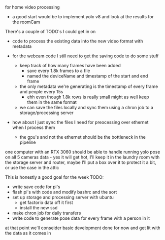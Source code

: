for home video processing
- a good start would be to implement yolo v8 and look at the results for the roomCam


There's a couple of TODO's I could get in on 
- code to process the existing data into the new video format with metadata


- for the webcam code I still need to get the saving code to do some stuff
    - keep track of how many frames have been added
        - save every 1.8k frames to a file
        - named the deviceName and timestamp of the start and end frame
    - the only metadata we're generating is the timestamp of every frame and people every 15s
        - ehh even though 1.8k rows is really small might as well keep them in the same format
    - we can save the files locally and sync them using a chron job to a storage/processing server


- how about I just sync the files I need for preocessing over ethernet when I process them
    - the gpu's and not the ethernet should be the bottleneck in the pipeline

one computer with an RTX 3060 should be able to handle running yolo pose on all 5 cameras data
    - yes it will get hot, I'll keep it in the laundry room with the storage server and router, maybe I'll put a box over it to protect it a bit, or use the case in the attic



This is honestly a good goal for the week
TODO:
- write save code for pi's
- flash pi's with code and modify bashrc and the sort
- set up storage and processing server with ubuntu
    - get factorio data off it first
    - install the new ssd
- make chron job for daily transfers
- write code to generate pose data for every frame with a person in it

at that point we'll conseider basic development done for now and get lit with the data as it comes in